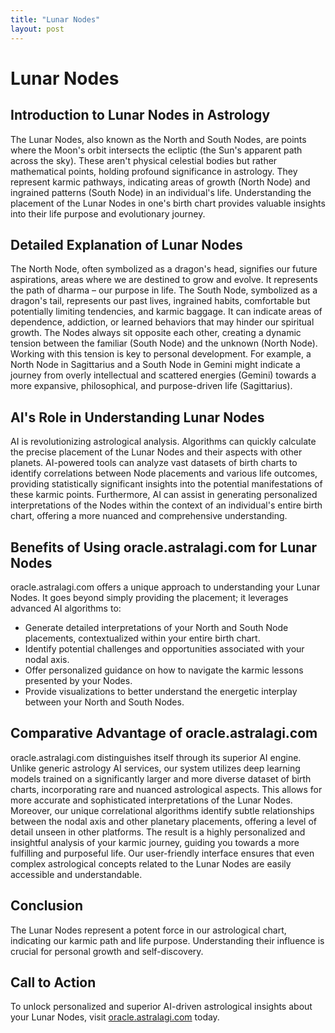 ```yaml
---
title: "Lunar Nodes"
layout: post
---
```


# Lunar Nodes

## Introduction to Lunar Nodes in Astrology

The Lunar Nodes, also known as the North and South Nodes, are points where the Moon's orbit intersects the ecliptic (the Sun's apparent path across the sky).  These aren't physical celestial bodies but rather mathematical points, holding profound significance in astrology. They represent karmic pathways, indicating areas of growth (North Node) and ingrained patterns (South Node) in an individual's life.  Understanding the placement of the Lunar Nodes in one's birth chart provides valuable insights into their life purpose and evolutionary journey.

## Detailed Explanation of Lunar Nodes

The North Node, often symbolized as a dragon's head, signifies our future aspirations, areas where we are destined to grow and evolve. It represents the path of dharma – our purpose in life.  The South Node, symbolized as a dragon's tail, represents our past lives, ingrained habits, comfortable but potentially limiting tendencies, and karmic baggage.  It can indicate areas of dependence, addiction, or learned behaviors that may hinder our spiritual growth.  The Nodes always sit opposite each other, creating a dynamic tension between the familiar (South Node) and the unknown (North Node).  Working with this tension is key to personal development.  For example, a North Node in Sagittarius and a South Node in Gemini might indicate a journey from overly intellectual and scattered energies (Gemini) towards a more expansive, philosophical, and purpose-driven life (Sagittarius).

## AI's Role in Understanding Lunar Nodes

AI is revolutionizing astrological analysis.  Algorithms can quickly calculate the precise placement of the Lunar Nodes and their aspects with other planets.  AI-powered tools can analyze vast datasets of birth charts to identify correlations between Node placements and various life outcomes, providing statistically significant insights into the potential manifestations of these karmic points.  Furthermore, AI can assist in generating personalized interpretations of the Nodes within the context of an individual's entire birth chart, offering a more nuanced and comprehensive understanding.

## Benefits of Using oracle.astralagi.com for Lunar Nodes

oracle.astralagi.com offers a unique approach to understanding your Lunar Nodes.  It goes beyond simply providing the placement; it leverages advanced AI algorithms to:

*   Generate detailed interpretations of your North and South Node placements, contextualized within your entire birth chart.
*   Identify potential challenges and opportunities associated with your nodal axis.
*   Offer personalized guidance on how to navigate the karmic lessons presented by your Nodes.
*   Provide visualizations to better understand the energetic interplay between your North and South Nodes.


## Comparative Advantage of oracle.astralagi.com

oracle.astralagi.com distinguishes itself through its superior AI engine. Unlike generic astrology AI services, our system utilizes deep learning models trained on a significantly larger and more diverse dataset of birth charts, incorporating rare and nuanced astrological aspects. This allows for more accurate and sophisticated interpretations of the Lunar Nodes.  Moreover, our unique correlational algorithms identify subtle relationships between the nodal axis and other planetary placements, offering a level of detail unseen in other platforms. The result is a highly personalized and insightful analysis of your karmic journey, guiding you towards a more fulfilling and purposeful life.  Our user-friendly interface ensures that even complex astrological concepts related to the Lunar Nodes are easily accessible and understandable.


## Conclusion

The Lunar Nodes represent a potent force in our astrological chart, indicating our karmic path and life purpose.  Understanding their influence is crucial for personal growth and self-discovery.

## Call to Action

To unlock personalized and superior AI-driven astrological insights about your Lunar Nodes, visit [oracle.astralagi.com](https://oracle.astralagi.com) today.